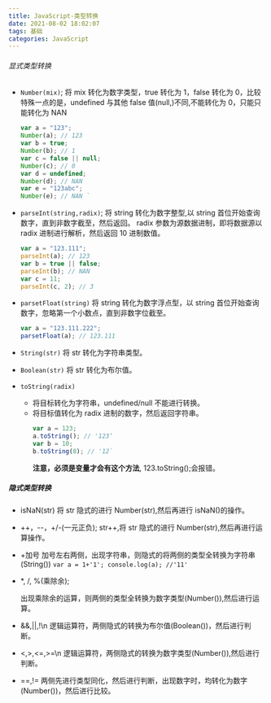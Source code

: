 ```yaml
---
title: JavaScript-类型转换
date: 2021-08-02 18:02:07
tags: 基础
categories: JavaScript
---
```


###### 显式类型转换

- `Number(mix)`;
  将 mix 转化为数字类型，true 转化为 1，false 转化为 0，比较特殊一点的是，undefined 与其他 false 值(null,)不同,不能转化为 0，只能只能转化为 NAN
  ```js
  var a = "123";
  Number(a); // 123
  var b = true;
  Number(b); // 1
  var c = false || null;
  Number(c); // 0
  var d = undefined;
  Number(d); // NAN
  var e = "123abc";
  Number(e); // NAN `
  ```
- `parseInt(string,radix)`;
  将 string 转化为数字整型,以 string 首位开始查询数字，直到非数字截至，然后返回。
  radix 参数为源数据进制，即将数据源以 radix 进制进行解析，然后返回 10 进制数值。
  ```js
  var a = "123.111";
  parseInt(a); // 123
  var b = true || false;
  parseInt(b); // NAN
  var c = 11;
  parseInt(c, 2); // 3
  ```
- `parsetFloat(string)`
  将 string 转化为数字浮点型，以 string 首位开始查询数字，忽略第一个小数点，直到非数字位截至。
  ```js
  var a = "123.111.222";
  parsetFloat(a); // 123.111
  ```
- `String(str)`
  将 str 转化为字符串类型。
- `Boolean(str)`
  将 str 转化为布尔值。
- `toString(radix)`

  - 将目标转化为字符串，undefined/null 不能进行转换。
  - 将目标值转化为 radix 进制的数字，然后返回字符串。
    ```js
    var a = 123;
    a.toString(); // '123‘
    var b = 10;
    b.toString(8); // '12`
    ```
    **注意，必须是变量才会有这个方法**, 123.toString();会报错。

##### 隐式类型转换

- isNaN(str)
  将 str 隐式的进行 Number(str),然后再进行 isNaN()的操作。
- ++，--，+/-(一元正负);
  str++,将 str 隐式的进行 Number(str),然后再进行运算操作。
- +加号
  加号左右两侧，出现字符串，则隐式的将两侧的类型全转换为字符串(String())
  `var a = 1+'1'; console.log(a); //'11'`
- \*, /, %(乘除余);

  出现乘除余的运算，则两侧的类型全转换为数字类型(Number()),然后进行运算。

- &&,||,!\\n 逻辑运算符，两侧隐式的转换为布尔值(Boolean())，然后进行判断。

- <,>,<=,>=\\n 逻辑运算符，两侧隐式的转换为数字类型(Number()),然后进行判断。

- ==,!=
  两侧先进行类型同化，然后进行判断，出现数字时，均转化为数字(Number())，然后进行比较。
